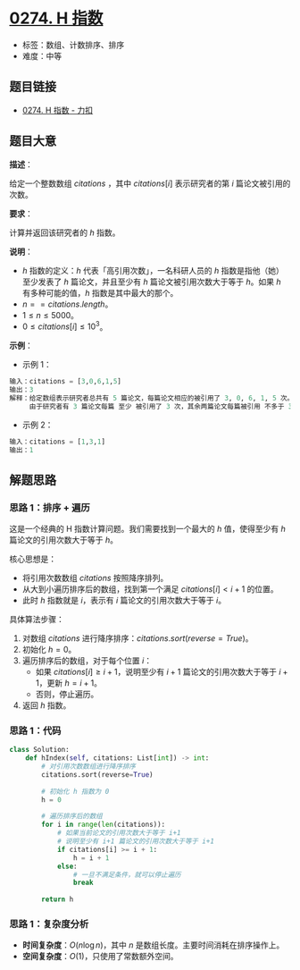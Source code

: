 # [0274. H 指数](https://leetcode.cn/problems/h-index/)

- 标签：数组、计数排序、排序
- 难度：中等

## 题目链接

- [0274. H 指数 - 力扣](https://leetcode.cn/problems/h-index/)

## 题目大意

**描述**：

给定一个整数数组 $citations$ ，其中 $citations[i]$ 表示研究者的第 $i$ 篇论文被引用的次数。

**要求**：

计算并返回该研究者的 $h$ 指数。

**说明**：

- $h$ 指数的定义：$h$ 代表「高引用次数」，一名科研人员的 $h$ 指数是指他（她）至少发表了 $h$ 篇论文，并且至少有 $h$ 篇论文被引用次数大于等于 $h$。如果 $h$ 有多种可能的值，$h$ 指数是其中最大的那个。
- $n == citations.length$。
- $1 \le n \le 5000$。
- $0 \le citations[i] \le 10^{3}$。

**示例**：

- 示例 1：

```python
输入：citations = [3,0,6,1,5]
输出：3 
解释：给定数组表示研究者总共有 5 篇论文，每篇论文相应的被引用了 3, 0, 6, 1, 5 次。
     由于研究者有 3 篇论文每篇 至少 被引用了 3 次，其余两篇论文每篇被引用 不多于 3 次，所以她的 h 指数是 3。
```

- 示例 2：

```python
输入：citations = [1,3,1]
输出：1
```

## 解题思路

### 思路 1：排序 + 遍历

这是一个经典的 H 指数计算问题。我们需要找到一个最大的 $h$ 值，使得至少有 $h$ 篇论文的引用次数大于等于 $h$。

核心思想是：

- 将引用次数数组 $citations$ 按照降序排列。
- 从大到小遍历排序后的数组，找到第一个满足 $citations[i] < i + 1$ 的位置。
- 此时 $h$ 指数就是 $i$，表示有 $i$ 篇论文的引用次数大于等于 $i$。

具体算法步骤：

1. 对数组 $citations$ 进行降序排序：$citations.sort(reverse=True)$。
2. 初始化 $h = 0$。
3. 遍历排序后的数组，对于每个位置 $i$：
   - 如果 $citations[i] \geq i + 1$，说明至少有 $i + 1$ 篇论文的引用次数大于等于 $i + 1$，更新 $h = i + 1$。
   - 否则，停止遍历。
4. 返回 $h$ 指数。

### 思路 1：代码

```python
class Solution:
    def hIndex(self, citations: List[int]) -> int:
        # 对引用次数数组进行降序排序
        citations.sort(reverse=True)
        
        # 初始化 h 指数为 0
        h = 0
        
        # 遍历排序后的数组
        for i in range(len(citations)):
            # 如果当前论文的引用次数大于等于 i+1
            # 说明至少有 i+1 篇论文的引用次数大于等于 i+1
            if citations[i] >= i + 1:
                h = i + 1
            else:
                # 一旦不满足条件，就可以停止遍历
                break
        
        return h
```

### 思路 1：复杂度分析

- **时间复杂度**：$O(n \log n)$，其中 $n$ 是数组长度。主要时间消耗在排序操作上。
- **空间复杂度**：$O(1)$，只使用了常数额外空间。
